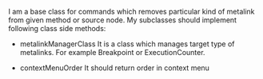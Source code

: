 I am a base class for commands which removes particular kind of metalink from given method or source node.
My subclasses should implement following class side methods: 

- metalinkManagerClass
It is a class which manages target type of metalinks. For example Breakpoint or ExecutionCounter.

- contextMenuOrder
It should return order in context menu